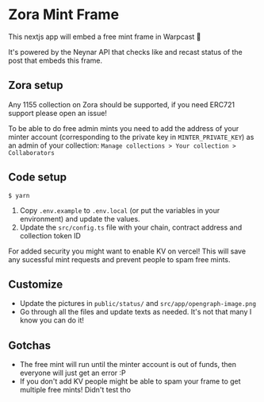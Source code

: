 # Zora Mint Frame

This nextjs app will embed a free mint frame in Warpcast 🎉

It's powered by the Neynar API that checks like and recast status of the post that embeds this frame.

## Zora setup

Any 1155 collection on Zora should be supported, if you need ERC721 support please open an issue!

To be able to do free admin mints you need to add the address of your minter account (corresponding to the private key in `MINTER_PRIVATE_KEY`) as an admin of your collection: `Manage collections > Your collection > Collaborators`

## Code setup

```
$ yarn
```

1. Copy `.env.example` to `.env.local` (or put the variables in your environment) and update the values.
2. Update the `src/config.ts` file with your chain, contract address and collection token ID

For added security you might want to enable KV on vercel! This will save any sucessful mint requests and prevent people to spam free mints.

## Customize

- Update the pictures in `public/status/` and `src/app/opengraph-image.png`
- Go through all the files and update texts as needed. It's not that many I know you can do it!

## Gotchas

- The free mint will run until the minter account is out of funds, then everyone will just get an error :P
- If you don't add KV people might be able to spam your frame to get multiple free mints! Didn't test tho
